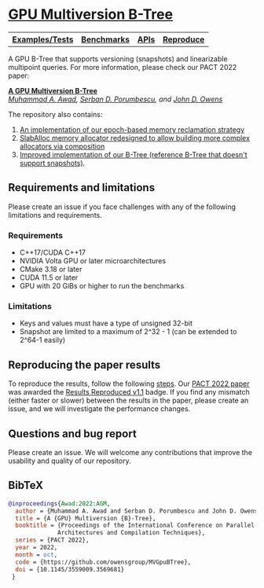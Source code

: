 # [GPU Multiversion B-Tree](https://dl.acm.org/doi/10.1145/3559009.3569681)


<table><tr>
<th><b><a href="https://github.com/owensgroup/MVGpuBTree/tree/main/test">Examples/Tests</a></b></th>
<th><b><a href="https://github.com/owensgroup/MVGpuBTree/tree/main/benchmarks">Benchmarks</a></b></th>
<th><b><a href="apis.md">APIs</a></b></th>
<th><b><a href="reproduce.md">Reproduce</a></b></th>
</tr></table>

A GPU B-Tree that supports versioning (snapshots) and linearizable multipoint queries.
For more information, please check our PACT 2022 paper:

[**A GPU Multiversion B-Tree**](https://dl.acm.org/doi/10.1145/3559009.3569681)<br>
*[Muhammad A. Awad](https://maawad.github.io/), [Serban D. Porumbescu](https://web.cs.ucdavis.edu/~porumbes/), and [John D. Owens](https://www.ece.ucdavis.edu/~jowens/)*

The repository also contains:
1. [An implementation of our epoch-based memory reclamation strategy](https://github.com/owensgroup/MVGpuBTree/blob/main/include/memory_reclaimer.hpp)
2. [SlabAlloc memory allocator redesigned to allow building more complex allocators via composition](https://github.com/owensgroup/MVGpuBTree/blob/main/include/slab_alloc.hpp)
3. [Improved implementation of our B-Tree (reference B-Tree that doesn't support snapshots)](https://github.com/owensgroup/MVGpuBTree/blob/main/include/gpu_blink_tree.hpp).



## Requirements and limitations
Please create an issue if you face challenges with any of the following limitations and requirements.
### Requirements
* C++17/CUDA C++17
* NVIDIA Volta GPU or later microarchitectures
* CMake 3.18 or later
* CUDA 11.5 or later
* GPU with 20 GiBs or higher to run the benchmarks

### Limitations
* Keys and values must have a type of unsigned 32-bit
* Snapshot are limited to a maximum of 2^32 - 1 (can be extended to 2^64-1 easily)

## Reproducing the paper results
To reproduce the results, follow the following [steps](reproduce.md). Our [PACT 2022 paper](https://dl.acm.org/doi/10.1145/3559009.3569681) was awarded the [Results Reproduced v1.1](https://www.acm.org/publications/policies/artifact-review-and-badging-current) badge. If you find any mismatch (either faster or slower) between the results in the paper, please create an issue, and we will investigate the performance changes.

## Questions and bug report
Please create an issue. We will welcome any contributions that improve the usability and quality of our repository.

## BibTeX
```bibtex
@inproceedings{Awad:2022:AGM,
  author = {Muhammad A. Awad and Serban D. Porumbescu and John D. Owens},
  title = {A {GPU} Multiversion {B}-Tree},
  booktitle = {Proceedings of the International Conference on Parallel
              Architectures and Compilation Techniques},
  series = {PACT 2022},
  year = 2022,
  month = oct,
  code = {https://github.com/owensgroup/MVGpuBTree},
  doi = {10.1145/3559009.3569681}
 }
```
